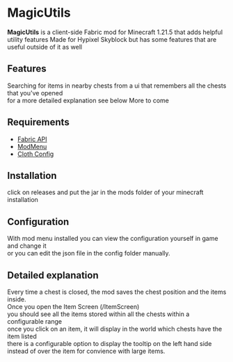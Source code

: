 # MagicUtils

**MagicUtils** is a client-side Fabric mod for Minecraft 1.21.5 that adds helpful utility features
Made for Hypixel Skyblock but has some features that are useful outside of it as well

## Features

Searching for items in nearby chests from a ui that remembers all the chests that you've opened  
for a more detailed explanation see below
More to come

## Requirements
  
- [Fabric API](https://modrinth.com/mod/fabric-api)
- [ModMenu](https://modrinth.com/mod/modmenu)
- [Cloth Config](https://modrinth.com/mod/cloth-config)

## Installation

click on releases and put the jar in the mods folder of your minecraft installation

## Configuration

With mod menu  installed you can view the configuration yourself in game and change it  
or you can edit the json file in the config folder manually.

## Detailed explanation
Every time a chest is closed, the mod saves the chest position and the items inside.  
Once you open the Item Screen (/ItemScreen)  
you should see all the items stored within all the chests within a configurable range  
once you click on an item, it will display in the world which chests have the item listed  
there is a configurable option to display the tooltip on the left hand side instead of over the item for convience with large items.
